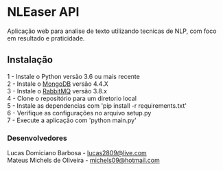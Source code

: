 # NLEaser API

Aplicação web para analise de texto utilizando tecnicas de NLP, com foco em resultado e praticidade.

## Instalação

1 - Instale o Python versão 3.6 ou mais recente \
2 - Instale o [MongoDB](https://www.mongodb.com/try/download/community) versão 4.4.X \
3 - Instale o [RabbitMQ](https://www.rabbitmq.com/download.html) versão 3.8.x \
4 - Clone o repositório para um diretorio local \
5 - Instale as dependencias com 'pip install -r requirements.txt' \
6 - Verifique as configurações no arquivo setup.py \
7 - Execute a aplicação com 'python main.py'

### Desenvolvedores

Lucas Domiciano Barbosa - lucas2809@live.com \
Mateus Michels de Oliveira - michels09@hotmail.com
